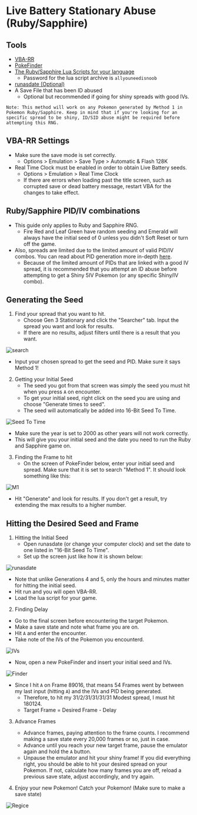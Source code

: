 # Live Battery Stationary Abuse (Ruby/Sapphire)

## Tools

- [VBA-RR](https://github.com/TASVideos/vba-rerecording/releases)
- [PokeFinder](https://github.com/Admiral-Fish/PokeFinder/releases)
- [The Ruby/Sapphire Lua Scripts for your language](http://pokerng.forumcommunity.net/?t=56443955)
    - Password for the lua script archive is `allyouneedisnoob`
- [runasdate (Optional)](https://www.nirsoft.net/utils/run_as_date.html)
- A Save File that has been ID abused 
    - Optional but recommended if going for shiny spreads with good IVs.

```
Note: This method will work on any Pokemon generated by Method 1 in Pokemon Ruby/Sapphire. Keep in mind that if you're looking for an specific spread to be shiny, ID/SID abuse might be required before attempting this RNG.
```

## VBA-RR Settings

- Make sure the save mode is set correctly.
    - Options > Emulation > Save Type > Automatic & Flash 128K
- Real Time Clock must be enabled in order to obtain Live Battery seeds.
    - Options > Emulation > Real Time Clock
    - If there are errors when loading past the title screen, such as corrupted save or dead battery message, restart VBA for the changes to take effect.

## Ruby/Sapphire PID/IV combinations

- This guide only applies to Ruby and Sapphire RNG.
  - Fire Red and Leaf Green have random seeding and Emerald will always have the initial seed of 0 unless you didn't Soft Reset or turn off the game.
- Also, spreads are limited due to the limited amount of valid PID/IV combos. You can read about PID generation more in-depth [here](https://www.smogon.com/ingame/rng/pid_iv_creation).
  - Because of the limited amount of PIDs that are linked with a good IV spread, it is recommended that you attempt an ID abuse before attempting to get a Shiny 5IV Pokemon (or any specific Shiny/IV combo).

## Generating the Seed

1. Find your spread that you want to hit.
    - Choose Gen 3 Stationary and click the "Searcher" tab. Input the spread you want and look for results.
    - If there are no results, adjust filters until there is a result that you want.

![search](https://snag.gy/ec6wP4.jpg)

- Input your chosen spread to get the seed and PID. Make sure it says Method 1!

2. Getting your Initial Seed
    - The seed you got from that screen was simply the seed you must hit when you press `A` on encounter.
    - To get your initial seed, right click on the seed you are using and choose "Generate times to seed".
    - The seed will automatically be added into 16-Bit Seed To Time.

![Seed To Time](https://cdn.discordapp.com/attachments/308023267266920458/491393977778438144/unknown.png)

- Make sure the year is set to 2000 as other years will not work correctly.
- This will give you your initial seed and the date you need to run the Ruby and Sapphire game on.

3. Finding the Frame to hit
    - On the screen of PokeFinder below, enter your initial seed and spread. Make sure that it is set to search "Method 1". It should look something like this:

![M1](https://snag.gy/mQuEG8.jpg)

- Hit "Generate" and look for results. If you don't get a result, try extending the max results to a higher number.

## Hitting the Desired Seed and Frame

1. Hitting the Initial Seed
    - Open runasdate (or change your computer clock) and set the date to one listed in "16-Bit Seed To Time". 
    - Set up the screen just like how it is shown below:

![runasdate](https://snag.gy/Fw7Xk9.jpg)

- Note that unlike Generations 4 and 5, only the hours and minutes matter for hitting the initial seed.
- Hit run and you will open VBA-RR. 
- Load the lua script for your game.

2. Finding Delay
  - Go to the final screen before encountering the target Pokemon.
  - Make a save state and note what frame you are on.
  - Hit `A` and enter the encounter.
  - Take note of the IVs of the Pokemon you encounterd.

![IVs](https://snag.gy/wpUMTv.jpg)

- Now, open a new PokeFinder and insert your initial seed and IVs.

![Finder](https://snag.gy/dVAqKe.jpg)

- Since I hit `A` on Frame 89016, that means 54 Frames went by between my last input (hitting `A`) and the IVs and PID being generated.
    - Therefore, to hit my 31/2/31/31/31/31 Modest spread, I must hit 180124.
    - Target Frame = Desired Frame - Delay

3. Advance Frames
    - Advance frames, paying attention to the frame counts. I recommend making a save state every 20,000 frames or so, just in case.
    - Advance until you reach your new target frame, pause the emulator again and hold the `A` button.
    - Unpause the emulator and hit your shiny frame! If you did everything right, you should be able to hit your desired spread on your Pokemon. If not, calculate how many frames you are off, reload a previous save state, adjust accordingly, and try again.

4. Enjoy your new Pokemon!
    Catch your Pokemon! (Make sure to make a save state)

 ![Regice](https://snag.gy/Rs2qYH.jpg)
